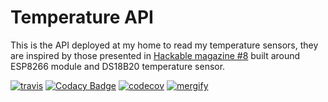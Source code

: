 # Temperature API

This is the API deployed at my home to read my temperature sensors, they are inspired by those presented in [Hackable magazine #8](https://boutique.ed-diamond.com/numeros-deja-parus/884-hackable-magazine-8.html) built around ESP8266 module and DS18B20 temperature sensor.

[![travis](https://travis-ci.com/fabrice404/temperature-api.svg?branch=master)](https://travis-ci.com/fabrice404/temperature-api)
[![Codacy Badge](https://api.codacy.com/project/badge/Grade/113da91d4e4a4905b7766c98662fbfb2)](https://www.codacy.com/app/fabrice.lamant/temperature-api?utm_source=github.com&amp;utm_medium=referral&amp;utm_content=fabrice404/temperature-api&amp;utm_campaign=Badge_Grade)
[![codecov](https://codecov.io/gh/fabrice404/temperature-api/branch/master/graph/badge.svg)](https://codecov.io/gh/fabrice404/temperature-api) 
[![mergify](https://img.shields.io/endpoint.svg?url=https://gh.mergify.io/badges/fabrice404/temperature-api&style=flat)](https://mergify.io/) 
